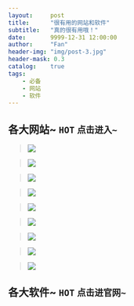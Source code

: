 ```yaml
---
layout:     post
title:      "很有用的网站和软件"
subtitle:   "真的很有用哦！"
date:       9999-12-31 12:00:00
author:     "Fan"
header-img: "img/post-3.jpg"
header-mask: 0.3
catalog:    true
tags:
    - 必备
    - 网站
    - 软件
---
```


## 各大网站~ `HOT` `点击进入~`

> [![](https://cdn.luogu.org/upload/pic/19001.png)](https://wzoi.cc/)

> [![](https://cdn.luogu.org/upload/pic/18535.png)](https://www.umu.cn/index#/index)

> [![](https://cdn.luogu.org/upload/pic/18514.png)](http://noi.openjudge.cn/)

> [![](https://cdn.luogu.org/upload/pic/18517.png)](http://codevs.cn/)

> [![](https://cdn.luogu.org/upload/pic/18515.png)](https://www.luogu.org/)

> [![](https://cdn.luogu.org/upload/pic/18544.png)](https://school.jloj.cn/#/app/home/)

> [![](http://www.hzxjhs.com:83/images/xjoi-new/home-banner.png)](http://www.hzxjhs.com:83/)

> [![](http://ybt.ssoier.cn:8088/5.jpg)](http://ybt.ssoier.cn:8088/)

> [![](http://acm.hdu.edu.cn/images/banner.jpg)](http://acm.hdu.edu.cn/)

## 各大软件~ `HOT` `点击进官网~`

<a id="comments"></a><script src="//cdn1.lncld.net/static/js/3.0.4/av-min.js"></script><script src="//cdn.jsdelivr.net/gh/xcss/valine@v1.1.7/dist/Valine.min.js?v=undefined"></script><script>var valine = new Valine({
  el:'#vcomments',
  notify:false || false, 
  verify:false|| false, 
  app_id:'Rsr2vb6m50xfHQFuHCjnY1aa-gzGzoHsz',
  app_key:'BBOJ6wlnRnBUd4qK0C4GpByW',
  placeholder:'想唛唛？上面不用填，但如果你要提问的话，把邮箱写上......',
  path: window.location.pathname,
  avatar:'identicon'
})</script><script src="/js/jquery.js"></script><script src="/js/jquery-migrate-1.2.1.min.js"></script><script src="/js/jquery.appear.js"></script>

